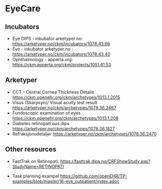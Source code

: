 # EyeCare 

## Incubators 

- Eye DIPS - inkubator arketyper.no:
  https://arketyper.no/ckm/incubators/1078.43.66
- Eye - inkubator arketyper.no : https://arketyper.no/ckm/incubators/1078.43.40
- Ophthalmology - apperta.org: https://ckm.apperta.org/ckm/projects/1051.61.53

## Arketyper

- CCT - Central Cornea Thickness Details
  https://ckm.openehr.org/ckm/archetypes/1013.1.2015
- Visus (Skarpsyn)/ Visual acuity test result
  https://arketyper.no/ckm/archetypes/1078.36.2467
- Fundoscopic examination of eyes
  https://ckm.openehr.org/ckm/archetypes/1013.1.208
- Diabetes retinopati ous dips https://arketyper.no/ckm/archetypes/1078.36.1827
- Refraksjonsdetaljer https://arketyper.no/ckm/archetypes/1078.36.2470

## Other resources 

- FastTrak on Retinopati:
  https://fasttrak.dips.no/CRFShowStudy.asp?StudyName=RETINOPATI

- Task planning exampel 
  https://github.com/openEHR/TP-examples/blob/master/16-eye_outpatient/index.adoc


